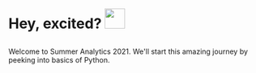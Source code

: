 # Hey, excited? <img wdith="40" height="40" src="https://user-images.githubusercontent.com/53052899/122548039-7aba7a80-d04e-11eb-87c7-485350ec04b9.png">
##
<p>
Welcome to Summer Analytics 2021.
We'll start this amazing journey by peeking into basics of Python.
</p>
